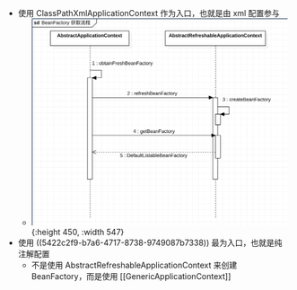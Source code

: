 - 使用 ClassPathXmlApplicationContext 作为入口，也就是由 xml 配置参与
	- ![image.png](../assets/image_1635584197994_0.png){:height 450, :width 547}
- 使用 ((5422c2f9-b7a6-4717-8738-9749087b7338)) 最为入口，也就是纯注解配置
	- 不是使用 AbstractRefreshableApplicationContext 来创建 BeanFactory，而是使用 [[GenericApplicationContext]]